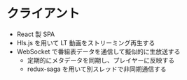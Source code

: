 # クライアント

- React 製 SPA
- Hls.js を用いて LT 動画をストリーミング再生する
- WebSocket で番組表データを通信して擬似的に生放送する
  - 定期的にメタデータを同期し、プレイヤーに反映する
  - redux-saga を用いて別スレッドで非同期通信する
